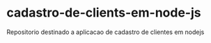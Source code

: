 # cadastro-de-clients-em-node-js
Repositorio destinado a aplicacao de cadastro de clientes em nodejs
